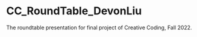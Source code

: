 # CC_RoundTable_DevonLiu
 The roundtable presentation for final project of Creative Coding, Fall 2022.
